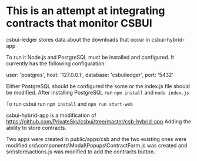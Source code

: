 # This is an attempt at integrating contracts that monitor CSBUI

csbui-ledger stores data about the downloads that occur in csbui-hybrid-app

To run it Node.js and PostgreSQL must be installed and configured. It currently has the following configuration:

user: 'postgres',
host: '127.0.0.1',
database: 'csbuiledger',
port: '5432'

Either PostgreSQL should be configured the some or the index.js file should be modified.
After installing PostgreSQL run `npm install` and `node index.js`

To run csbui run `npm install` and `npm run start-web`

csbui-hybrid-app is a modification of https://github.com/PrivateSky/csbui/tree/master/csb-hybrid-app
Adding the ability to store contracts.

Two apps were created in public/apps/csb and the two existing ones were modified
src\components\Modal\Popups\ContractForm.js was created and src\store\actions.js was modified to add the contracts button.